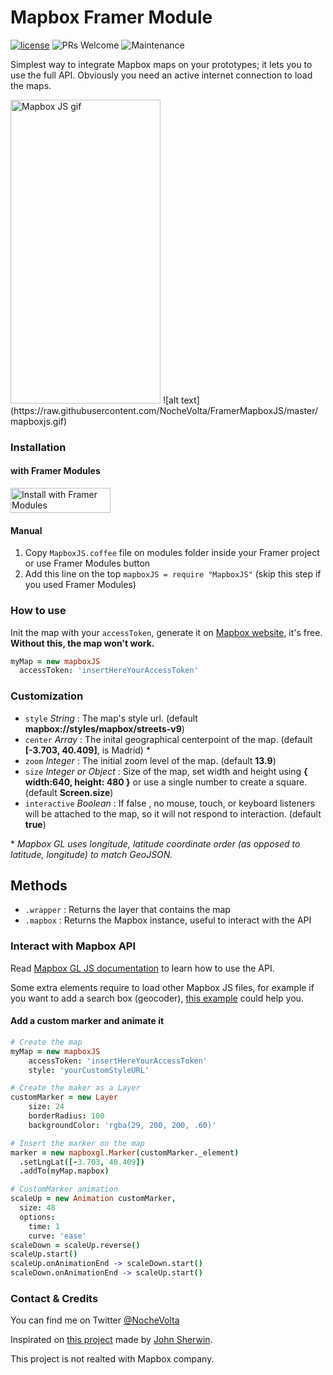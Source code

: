 # Mapbox Framer Module
[![license](https://img.shields.io/github/license/bpxl-labs/RemoteLayer.svg)](https://opensource.org/licenses/MIT)
![PRs Welcome](https://img.shields.io/badge/PRs-welcome-brightgreen.svg)
![Maintenance](https://img.shields.io/maintenance/yes/2018.svg)

Simplest way to integrate Mapbox maps on your prototypes; it lets you to use the full API. Obviously you need an active internet connection to load the maps.

<img alt='Mapbox JS gif' src='mapbox.gif' width='240' height='486' />
![alt text](https://raw.githubusercontent.com/NocheVolta/FramerMapboxJS/master/mapboxjs.gif)

### Installation

#### with Framer Modules
<a href='https://open.framermodules.com/Mapbox%20JS'>
  <img alt='Install with Framer Modules'
  src='https://www.framermodules.com/assets/badge@2x.png' width='160' height='40' />
</a>

#### Manual
1. Copy `MapboxJS.coffee` file on modules folder inside your Framer project or use Framer Modules button
2. Add this line on the top `mapboxJS = require "MapboxJS"` (skip this step if you used Framer Modules)

### How to use
Init the map with your `accessToken`, generate it on [Mapbox website](https://www.mapbox.com/help/define-access-token/), it's free. **Without this, the map won't work.**  
```coffeescript
myMap = new mapboxJS
  accessToken: 'insertHereYourAccessToken'
```
### Customization
* `style` _String_ : The map's style url. (default **mapbox://styles/mapbox/streets-v9**)
* `center` _Array_ : The inital geographical centerpoint of the map. (default **[-3.703, 40.409]**, is Madrid) \*
* `zoom` _Integer_ : The initial zoom level of the map. (default **13.9**)
* `size` _Integer or Object_ : Size of the map, set width and height using **{ width:640, height: 480 }** or use a single number to create a square. (default **Screen.size**)
* `interactive` _Boolean_ : If  false , no mouse, touch, or keyboard listeners will be attached to the map, so it will not respond to interaction. (default **true**)

\* _Mapbox GL uses longitude, latitude coordinate order (as opposed to latitude, longitude) to match GeoJSON._

## Methods

- `.wrapper` : Returns the layer that contains the map
- `.mapbox` : Returns the Mapbox instance, useful to interact with the API

### Interact with Mapbox API
Read [Mapbox GL JS documentation](https://www.mapbox.com/mapbox-gl-js/api/ ) to learn how to use the API.

Some extra elements require to load other Mapbox JS files, for example if you want to add a search box (geocoder), [this example](https://www.mapbox.com/mapbox-gl-js/example/mapbox-gl-geocoder/) could help you.

#### Add a custom marker and animate it
```coffeescript
# Create the map
myMap = new mapboxJS
    accessToken: 'insertHereYourAccessToken'
    style: 'yourCustomStyleURL'

# Create the maker as a Layer
customMarker = new Layer
    size: 24
    borderRadius: 100
    backgroundColor: 'rgba(29, 200, 200, .60)'

# Insert the marker on the map
marker = new mapboxgl.Marker(customMarker._element) 
  .setLngLat([-3.703, 40.409])
  .addTo(myMap.mapbox)

# CustomMarker animation
scaleUp = new Animation customMarker,
  size: 48
  options:
    time: 1
    curve: 'ease'
scaleDown = scaleUp.reverse()
scaleUp.start()
scaleUp.onAnimationEnd -> scaleDown.start()
scaleDown.onAnimationEnd -> scaleUp.start()
```
### Contact & Credits
You can find me on Twitter [@NocheVolta](https://twitter.com/nochevolta)

Inspirated on [this project](https://github.com/johnmpsherwin/Mapbox-Framer) made by [John Sherwin](https://twitter.com/johnmpsherwin).

This project is not realted with Mapbox company.
